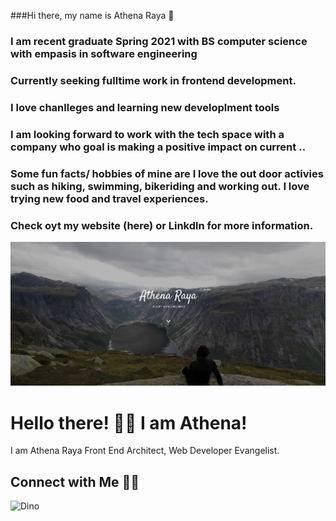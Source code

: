 ###Hi there, my name is Athena Raya 👋



### I am recent graduate Spring 2021 with BS computer science with empasis in software engineering 

### Currently seeking fulltime work in frontend development. 
### I love chanlleges and learning new developlment tools
### I am looking forward to work with the tech space with a company who goal is making a positive impact on current ..
### Some fun facts/ hobbies of mine are I love the out door activies such as hiking, swimming, bikeriding and working out. I love trying new food and travel experiences. 

### Check oyt my website (here) or Linkdln for more information. 

[![ScreenShot](images/screenshot.jpeg)](http://www.athenaraya.com/)

# Hello there! 👋🏻 I am Athena! 

I am Athena Raya Front End Architect, Web Developer Evangelist.



## Connect with Me 🤝🏻


![Dino](http://g.recordit.co/KDPfrQWkNn.gif)



